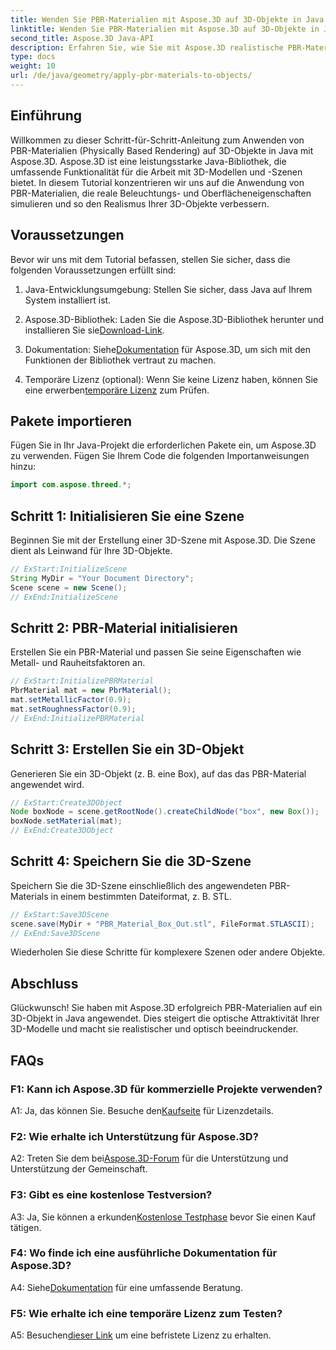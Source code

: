 ```yaml
---
title: Wenden Sie PBR-Materialien mit Aspose.3D auf 3D-Objekte in Java an
linktitle: Wenden Sie PBR-Materialien mit Aspose.3D auf 3D-Objekte in Java an
second_title: Aspose.3D Java-API
description: Erfahren Sie, wie Sie mit Aspose.3D realistische PBR-Materialien auf 3D-Objekte in Java anwenden. Verbessern Sie die visuelle Qualität mit Physically Based Rendering.
type: docs
weight: 10
url: /de/java/geometry/apply-pbr-materials-to-objects/
---
```

## Einführung

Willkommen zu dieser Schritt-für-Schritt-Anleitung zum Anwenden von PBR-Materialien (Physically Based Rendering) auf 3D-Objekte in Java mit Aspose.3D. Aspose.3D ist eine leistungsstarke Java-Bibliothek, die umfassende Funktionalität für die Arbeit mit 3D-Modellen und -Szenen bietet. In diesem Tutorial konzentrieren wir uns auf die Anwendung von PBR-Materialien, die reale Beleuchtungs- und Oberflächeneigenschaften simulieren und so den Realismus Ihrer 3D-Objekte verbessern.

## Voraussetzungen

Bevor wir uns mit dem Tutorial befassen, stellen Sie sicher, dass die folgenden Voraussetzungen erfüllt sind:

1. Java-Entwicklungsumgebung: Stellen Sie sicher, dass Java auf Ihrem System installiert ist.

2.  Aspose.3D-Bibliothek: Laden Sie die Aspose.3D-Bibliothek herunter und installieren Sie sie[Download-Link](https://releases.aspose.com/3d/java/).

3.  Dokumentation: Siehe[Dokumentation](https://reference.aspose.com/3d/java/) für Aspose.3D, um sich mit den Funktionen der Bibliothek vertraut zu machen.

4.  Temporäre Lizenz (optional): Wenn Sie keine Lizenz haben, können Sie eine erwerben[temporäre Lizenz](https://purchase.aspose.com/temporary-license/) zum Prüfen.

## Pakete importieren

Fügen Sie in Ihr Java-Projekt die erforderlichen Pakete ein, um Aspose.3D zu verwenden. Fügen Sie Ihrem Code die folgenden Importanweisungen hinzu:

```java
import com.aspose.threed.*;
```

## Schritt 1: Initialisieren Sie eine Szene

Beginnen Sie mit der Erstellung einer 3D-Szene mit Aspose.3D. Die Szene dient als Leinwand für Ihre 3D-Objekte.

```java
// ExStart:InitializeScene
String MyDir = "Your Document Directory";
Scene scene = new Scene();
// ExEnd:InitializeScene
```

## Schritt 2: PBR-Material initialisieren

Erstellen Sie ein PBR-Material und passen Sie seine Eigenschaften wie Metall- und Rauheitsfaktoren an.

```java
// ExStart:InitializePBRMaterial
PbrMaterial mat = new PbrMaterial();
mat.setMetallicFactor(0.9);
mat.setRoughnessFactor(0.9);
// ExEnd:InitializePBRMaterial
```

## Schritt 3: Erstellen Sie ein 3D-Objekt

Generieren Sie ein 3D-Objekt (z. B. eine Box), auf das das PBR-Material angewendet wird.

```java
// ExStart:Create3DObject
Node boxNode = scene.getRootNode().createChildNode("box", new Box());
boxNode.setMaterial(mat);
// ExEnd:Create3DObject
```

## Schritt 4: Speichern Sie die 3D-Szene

Speichern Sie die 3D-Szene einschließlich des angewendeten PBR-Materials in einem bestimmten Dateiformat, z. B. STL.

```java
// ExStart:Save3DScene
scene.save(MyDir + "PBR_Material_Box_Out.stl", FileFormat.STLASCII);
// ExEnd:Save3DScene
```

Wiederholen Sie diese Schritte für komplexere Szenen oder andere Objekte.

## Abschluss

Glückwunsch! Sie haben mit Aspose.3D erfolgreich PBR-Materialien auf ein 3D-Objekt in Java angewendet. Dies steigert die optische Attraktivität Ihrer 3D-Modelle und macht sie realistischer und optisch beeindruckender.

## FAQs

### F1: Kann ich Aspose.3D für kommerzielle Projekte verwenden?

 A1: Ja, das können Sie. Besuche den[Kaufseite](https://purchase.aspose.com/buy) für Lizenzdetails.

### F2: Wie erhalte ich Unterstützung für Aspose.3D?

 A2: Treten Sie dem bei[Aspose.3D-Forum](https://forum.aspose.com/c/3d/18) für die Unterstützung und Unterstützung der Gemeinschaft.

### F3: Gibt es eine kostenlose Testversion?

 A3: Ja, Sie können a erkunden[Kostenlose Testphase](https://releases.aspose.com/) bevor Sie einen Kauf tätigen.

### F4: Wo finde ich eine ausführliche Dokumentation für Aspose.3D?

 A4: Siehe[Dokumentation](https://reference.aspose.com/3d/java/) für eine umfassende Beratung.

### F5: Wie erhalte ich eine temporäre Lizenz zum Testen?

 A5: Besuchen[dieser Link](https://purchase.aspose.com/temporary-license/) um eine befristete Lizenz zu erhalten.